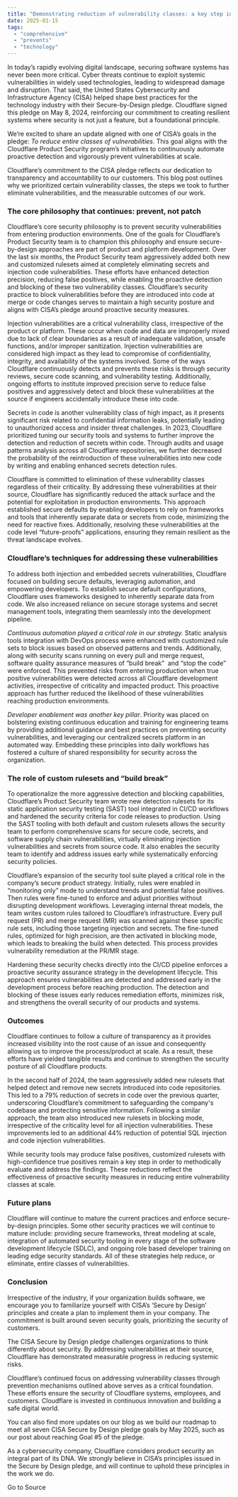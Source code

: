```yaml
---
title: "Demonstrating reduction of vulnerability classes: a key step in CISA’s “Secure by Design” pledge"
date: 2025-01-15
tags: 
  - "comprehensive"
  - "prevents"
  - "technology"
---
```


In today’s rapidly evolving digital landscape, securing software systems has never been more critical. Cyber threats continue to exploit systemic vulnerabilities in widely used technologies, leading to widespread damage and disruption. That said, the United States Cybersecurity and Infrastructure Agency (CISA) helped shape best practices for the technology industry with their Secure-by-Design pledge. Cloudflare signed this pledge on May 8, 2024, reinforcing our commitment to creating resilient systems where security is not just a feature, but a foundational principle.

We’re excited to share an update aligned with one of CISA’s goals in the pledge: _To reduce entire classes of vulnerabilities_. This goal aligns with the Cloudflare Product Security program’s initiatives to continuously automate proactive detection and vigorously prevent vulnerabilities at scale.   

Cloudflare’s commitment to the CISA pledge reflects our dedication to transparency and accountability to our customers. This blog post outlines why we prioritized certain vulnerability classes, the steps we took to further eliminate vulnerabilities, and the measurable outcomes of our work.

### The core philosophy that continues: prevent, not patch

Cloudflare’s core security philosophy is to prevent security vulnerabilities from entering production environments. One of the goals for Cloudflare’s Product Security team is to champion this philosophy and ensure secure-by-design approaches are part of product and platform development. Over the last six months, the Product Security team aggressively added both new and customized rulesets aimed at completely eliminating secrets and injection code vulnerabilities. These efforts have enhanced detection precision, reducing false positives, while enabling the proactive detection and blocking of these two vulnerability classes. Cloudflare’s security practice to block vulnerabilities before they are introduced into code at merge or code changes serves to maintain a high security posture and aligns with CISA’s pledge around proactive security measures.

Injection vulnerabilities are a critical vulnerability class, irrespective of the product or platform. These occur when code and data are improperly mixed due to lack of clear boundaries as a result of inadequate validation, unsafe functions, and/or improper sanitization. Injection vulnerabilities are considered high impact as they lead to compromise of confidentiality, integrity, and availability of the systems involved. Some of the ways Cloudflare continuously detects and prevents these risks is through security reviews, secure code scanning, and vulnerability testing. Additionally, ongoing efforts to institute improved precision serve to reduce false positives and aggressively detect and block these vulnerabilities at the source if engineers accidentally introduce these into code.

Secrets in code is another vulnerability class of high impact, as it presents significant risk related to confidential information leaks, potentially leading to unauthorized access and insider threat challenges. In 2023, Cloudflare prioritized tuning our security tools and systems to further improve the detection and reduction of secrets within code. Through audits and usage patterns analysis across all Cloudflare repositories, we further decreased the probability of the reintroduction of these vulnerabilities into new code by writing and enabling enhanced secrets detection rules.

Cloudflare is committed to elimination of these vulnerability classes regardless of their criticality. By addressing these vulnerabilities at their source, Cloudflare has significantly reduced the attack surface and the potential for exploitation in production environments. This approach established secure defaults by enabling developers to rely on frameworks and tools that inherently separate data or secrets from code, minimizing the need for reactive fixes. Additionally, resolving these vulnerabilities at the code level “future-proofs” applications, ensuring they remain resilient as the threat landscape evolves. 

### Cloudflare’s techniques for addressing these vulnerabilities

To address both injection and embedded secrets vulnerabilities, Cloudflare focused on building secure defaults, leveraging automation, and empowering developers. To establish secure default configurations, Cloudflare uses frameworks designed to inherently separate data from code. We also increased reliance on secure storage systems and secret management tools, integrating them seamlessly into the development pipeline.

_Continuous automation played a critical role in our strategy._ Static analysis tools integration with DevOps process were enhanced with customized rule sets to block issues based on observed patterns and trends. Additionally, along with security scans running on every pull and merge request, software quality assurance measures of “build break”  and “stop the code” were enforced. This prevented risks from entering production when true positive vulnerabilities were detected across all Cloudflare development activities, irrespective of criticality and impacted product. This proactive approach has further reduced the likelihood of these vulnerabilities reaching production environments. 

_Developer enablement was another key pillar_. Priority was placed on bolstering existing continuous education and training for engineering teams by providing additional guidance and best practices on preventing security vulnerabilities, and leveraging our centralized secrets platform in an automated way. Embedding these principles into daily workflows has fostered a culture of shared responsibility for security across the organization.

### The role of custom rulesets and “build break” 

To operationalize the more aggressive detection and blocking capabilities, Cloudflare’s Product Security team wrote new detection rulesets for its static application security testing (SAST) tool integrated in CI/CD workflows and hardened the security criteria for code releases to production. Using the SAST tooling with both default and custom rulesets allows the security team to perform comprehensive scans for secure code, secrets, and software supply chain vulnerabilities, virtually eliminating injection vulnerabilities and secrets from source code. It also enables the security team to identify and address issues early while systematically enforcing security policies.

Cloudflare’s expansion of the security tool suite played a critical role in the company’s secure product strategy. Initially, rules were enabled in “monitoring only” mode to understand trends and potential false positives. Then rules were fine-tuned to enforce and adjust priorities without disrupting development workflows. Leveraging internal threat models, the team writes custom rules tailored to Cloudflare’s infrastructure. Every pull request (PR) and merge request (MR) was scanned against these specific rule sets, including those targeting injection and secrets. The fine-tuned rules, optimized for high precision, are then activated in blocking mode, which leads to breaking the build when detected. This process provides vulnerability remediation at the PR/MR stage.

Hardening these security checks directly into the CI/CD pipeline enforces a proactive security assurance strategy in the development lifecycle. This approach ensures vulnerabilities are detected and addressed early in the development process before reaching production. The detection and blocking of these issues early reduces remediation efforts, minimizes risk, and strengthens the overall security of our products and systems.

### Outcomes

Cloudflare continues to follow a culture of transparency as it provides increased visibility into the root cause of an issue and consequently allowing us to improve the process/product at scale. As a result, these efforts have yielded tangible results and continue to strengthen the security posture of all Cloudflare products.

In the second half of 2024, the team aggressively added new rulesets that helped detect and remove new secrets introduced into code repositories. This led to a 79% reduction of secrets in code over the previous quarter, underscoring Cloudflare’s commitment to safeguarding the company's codebase and protecting sensitive information. Following a similar approach, the team also introduced new rulesets in blocking mode, irrespective of the criticality level for all injection vulnerabilities. These improvements led to an additional 44% reduction of potential SQL injection and code injection vulnerabilities.

While security tools may produce false positives, customized rulesets with high-confidence true positives remain a key step in order to methodically evaluate and address the findings. These reductions reflect the effectiveness of proactive security measures in reducing entire vulnerability classes at scale. 

### Future plans

Cloudflare will continue to mature the current practices and enforce secure-by-design principles. Some other security practices we will continue to mature include: providing secure frameworks, threat modeling at scale, integration of automated security tooling in every stage of the software development lifecycle (SDLC), and ongoing role based developer training on leading edge security standards. All of these strategies help reduce, or eliminate, entire classes of vulnerabilities.

### Conclusion

Irrespective of the industry, if your organization builds software, we encourage you to familiarize yourself with CISA’s ‘Secure by Design’ principles and create a plan to implement them in your company. The commitment is built around seven security goals, prioritizing the security of customers.

The CISA Secure by Design pledge challenges organizations to think differently about security. By addressing vulnerabilities at their source, Cloudflare has demonstrated measurable progress in reducing systemic risks.

Cloudflare’s continued focus on addressing vulnerability classes through prevention mechanisms outlined above serves as a critical foundation. These efforts ensure the security of Cloudflare systems, employees, and customers. Cloudflare is invested in continuous innovation and building a safe digital world. 

You can also find more updates on our blog as we build our roadmap to meet all seven CISA Secure by Design pledge goals by May 2025, such as our post about reaching Goal #5 of the pledge.

As a cybersecurity company, Cloudflare considers product security an integral part of its DNA. We strongly believe in CISA’s principles issued in the Secure by Design pledge, and will continue to uphold these principles in the work we do.

Go to Source
